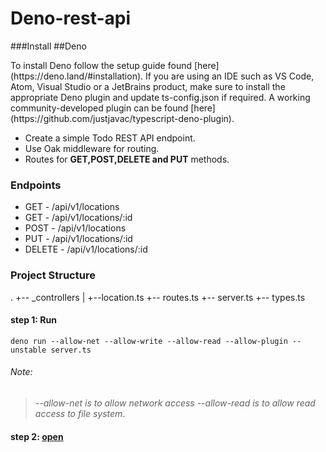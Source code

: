 # Deno-rest-api
###Install
##Deno
<p>To install Deno follow the setup guide found [here](https://deno.land/#installation). If you are using an IDE such as VS Code, Atom, Visual Studio or a JetBrains product, make sure to install the appropriate Deno plugin and update ts-config.json if required. A working community-developed plugin can be found [here](https://github.com/justjavac/typescript-deno-plugin).</p>

*   Create a simple Todo REST API endpoint.
*   Use Oak middleware for routing.
*   Routes for **GET,POST,DELETE and PUT** methods.

### Endpoints

* GET - /api/v1/locations
* GET - /api/v1/locations/:id
* POST - /api/v1/locations
* PUT - /api/v1/locations/:id
* DELETE - /api/v1/locations/:id

### Project Structure

.
+-- _controllers
|   +--location.ts
+-- routes.ts
+-- server.ts
+-- types.ts

####  step 1: Run

`` deno run --allow-net --allow-write --allow-read --allow-plugin --unstable server.ts ``


###### Note:
>  *--allow-net is to allow network access --allow-read is to allow read access to file system*.

####  step 2: [open](https://localhost:5000)




